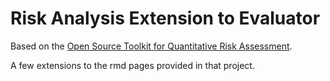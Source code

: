 # Risk Analysis Extension to Evaluator

Based on the [Open Source Toolkit for Quantitative Risk Assessment](https://github.com/davidski/evaluator).

A few extensions to the rmd pages provided in that project.

